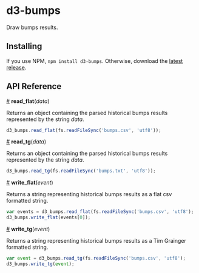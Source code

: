 # d3-bumps

Draw bumps results.

## Installing

If you use NPM, `npm install d3-bumps`. Otherwise, download the [latest release](https://github.com/d3/d3-bumps/releases/latest).

## API Reference

<a href="#read_flat" name="read_flat">#</a> <b>read_flat</b>(<i>data</i>)

Returns an object containing the parsed historical bumps results represented by the string *data*.

```js
d3_bumps.read_flat(fs.readFileSync('bumps.csv', 'utf8'));
```

<a href="#read_tg" name="read_tg">#</a> <b>read_tg</b>(<i>data</i>)

Returns an object containing the parsed historical bumps results represented by the string *data*.

```js
d3_bumps.read_tg(fs.readFileSync('bumps.txt', 'utf8'));
```

<a href="#write_flat" name="write_flat">#</a> <b>write_flat</b>(<i>event</i>)

Returns a string representing historical bumps results as a flat csv formatted string.

```js
var events = d3_bumps.read_flat(fs.readFileSync('bumps.csv', 'utf8');
d3_bumps.write_flat(events[0]);
```

<a href="#write_tg" name="write_tg">#</a> <b>write_tg</b>(<i>event</i>)

Returns a string representing historical bumps results as a Tim Grainger formatted string.

```js
var event = d3_bumps.read_tg(fs.readFileSync('bumps.csv', 'utf8');
d3_bumps.write_tg(event);
```
